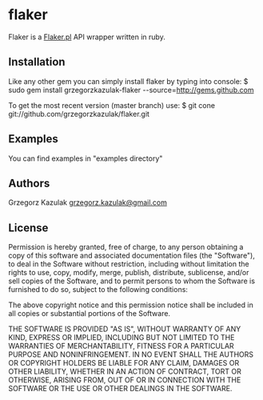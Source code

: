 flaker
=============

Flaker is a [Flaker.pl](http://flaker.pl) API wrapper written in ruby.

Installation
------------

Like any other gem you can simply install flaker by typing into console:
	$ sudo gem install grzegorzkazulak-flaker --source=http://gems.github.com

To get the most recent version (master branch) use:
	$ git cone git://github.com/grzegorzkazulak/flaker.git
	
Examples
-------
You can find examples in "examples directory"
	
Authors
-------
Grzegorz Kazulak <grzegorz.kazulak@gmail.com>

License
-------
Permission is hereby granted, free of charge, to any person obtaining
a copy of this software and associated documentation files (the
"Software"), to deal in the Software without restriction, including
without limitation the rights to use, copy, modify, merge, publish,
distribute, sublicense, and/or sell copies of the Software, and to
permit persons to whom the Software is furnished to do so, subject to
the following conditions:
 
The above copyright notice and this permission notice shall be
included in all copies or substantial portions of the Software.
 
THE SOFTWARE IS PROVIDED "AS IS", WITHOUT WARRANTY OF ANY KIND,
EXPRESS OR IMPLIED, INCLUDING BUT NOT LIMITED TO THE WARRANTIES OF
MERCHANTABILITY, FITNESS FOR A PARTICULAR PURPOSE AND
NONINFRINGEMENT. IN NO EVENT SHALL THE AUTHORS OR COPYRIGHT HOLDERS BE
LIABLE FOR ANY CLAIM, DAMAGES OR OTHER LIABILITY, WHETHER IN AN ACTION
OF CONTRACT, TORT OR OTHERWISE, ARISING FROM, OUT OF OR IN CONNECTION
WITH THE SOFTWARE OR THE USE OR OTHER DEALINGS IN THE SOFTWARE.